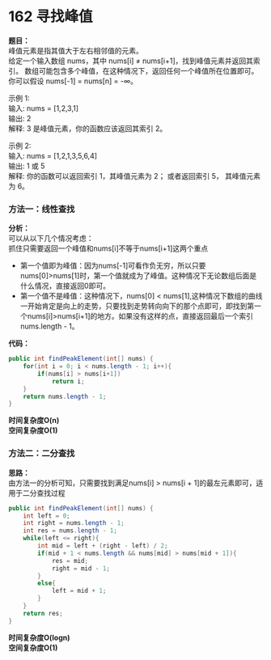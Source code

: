 # 162 寻找峰值

**题目：**  
峰值元素是指其值大于左右相邻值的元素。  
给定一个输入数组 nums，其中 nums[i] ≠ nums[i+1]，找到峰值元素并返回其索引。
数组可能包含多个峰值，在这种情况下，返回任何一个峰值所在位置即可。
你可以假设 nums[-1] = nums[n] = -∞。

示例 1:  
输入: nums = [1,2,3,1]  
输出: 2  
解释: 3 是峰值元素，你的函数应该返回其索引 2。  

示例 2:  
输入: nums = [1,2,1,3,5,6,4]  
输出: 1 或 5   
解释: 你的函数可以返回索引 1，其峰值元素为 2；  或者返回索引 5， 其峰值元素为 6。

### 方法一：线性查找
**分析：**  
可以从以下几个情况考虑：  
抓住只需要返回一个峰值和nums[i]不等于nums[i+1]这两个重点
* 第一个值即为峰值：因为nums[-1]可看作负无穷，所以只要nums[0]>nums[1]时，第一个值就成为了峰值。这种情况下无论数组后面是什么情况，直接返回0即可。
* 第一个值不是峰值：这种情况下，nums[0] < nums[1],这种情况下数组的曲线一开始肯定是向上的走势，只要找到走势转向向下的那个点即可，即找到第一个nums[i]>nums[i+1]的地方。如果没有这样的点，直接返回最后一个索引nums.length - 1。

**代码：**
```java
public int findPeakElement(int[] nums) {
    for(int i = 0; i < nums.length - 1; i++){
        if(nums[i] > nums[i+1])
            return i;
    }
    return nums.length - 1;
}
```

**时间复杂度O(n)**  
**空间复杂度O(1)**


### 方法二：二分查找
**思路：**  
由方法一的分析可知，只需要找到满足nums[i] > nums[i + 1]的最左元素即可，适用于二分查找过程

```java
public int findPeakElement(int[] nums) {
    int left = 0;
    int right = nums.length - 1;
    int res = nums.length - 1;
    while(left <= right){
        int mid = left + (right - left) / 2;
        if(mid + 1 < nums.length && nums[mid] > nums[mid + 1]){
            res = mid;
            right = mid - 1;
        }
        else{
            left = mid + 1;
        }
    }
    return res;
}
```
**时间复杂度O(logn)**  
**空间复杂度O(1)**
